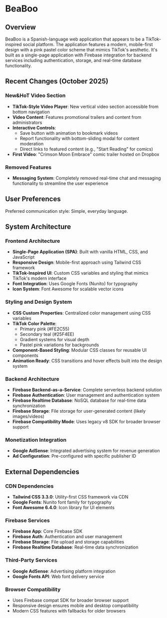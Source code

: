 # BeaBoo

## Overview

BeaBoo is a Spanish-language web application that appears to be a TikTok-inspired social platform. The application features a modern, mobile-first design with a pink pastel color scheme that mimics TikTok's aesthetic. It's built as a single-page application with Firebase integration for backend services including authentication, storage, and real-time database functionality.

## Recent Changes (October 2025)

### New&HoT Video Section
- **TikTok-Style Video Player**: New vertical video section accessible from bottom navigation
- **Video Content**: Features promotional trailers and content from administrators
- **Interactive Controls**: 
  - Save button with animation to bookmark videos
  - Report functionality with bottom-sliding modal for content moderation
  - Direct links to featured content (e.g., "Start Reading" for comics)
- **First Video**: "Crimson Moon Embrace" comic trailer hosted on Dropbox

### Removed Features
- **Messaging System**: Completely removed real-time chat and messaging functionality to streamline the user experience

## User Preferences

Preferred communication style: Simple, everyday language.

## System Architecture

### Frontend Architecture
- **Single-Page Application (SPA)**: Built with vanilla HTML, CSS, and JavaScript
- **Responsive Design**: Mobile-first approach using Tailwind CSS framework
- **TikTok-Inspired UI**: Custom CSS variables and styling that mimics TikTok's modern interface
- **Font Integration**: Uses Google Fonts (Nunito) for typography
- **Icon System**: Font Awesome for scalable vector icons

### Styling and Design System
- **CSS Custom Properties**: Centralized color management using CSS variables
- **TikTok Color Palette**: 
  - Primary pink (#FE2C55)
  - Secondary teal (#25F4EE) 
  - Gradient systems for visual depth
  - Pastel pink variations for backgrounds
- **Component-Based Styling**: Modular CSS classes for reusable UI components
- **Animation Ready**: CSS transitions and hover effects built into the design system

### Backend Architecture
- **Firebase Backend-as-a-Service**: Complete serverless backend solution
- **Firebase Authentication**: User management and authentication system
- **Firebase Realtime Database**: NoSQL database for real-time data synchronization
- **Firebase Storage**: File storage for user-generated content (likely images/videos)
- **Firebase Compatibility Mode**: Uses legacy v8 SDK for broader browser support

### Monetization Integration
- **Google AdSense**: Integrated advertising system for revenue generation
- **Ad Configuration**: Pre-configured with specific publisher ID

## External Dependencies

### CDN Dependencies
- **Tailwind CSS 3.3.0**: Utility-first CSS framework via CDN
- **Google Fonts**: Nunito font family for typography
- **Font Awesome 6.4.0**: Icon library for UI elements

### Firebase Services
- **Firebase App**: Core Firebase SDK
- **Firebase Auth**: Authentication and user management
- **Firebase Storage**: File upload and storage capabilities  
- **Firebase Realtime Database**: Real-time data synchronization

### Third-Party Services
- **Google AdSense**: Advertising platform integration
- **Google Fonts API**: Web font delivery service

### Browser Compatibility
- Uses Firebase compat SDK for broader browser support
- Responsive design ensures mobile and desktop compatibility
- Modern CSS features with fallbacks for older browsers
